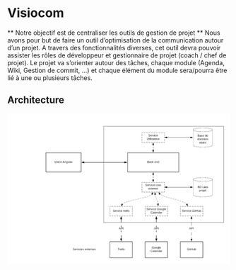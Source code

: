 # Visiocom
** Notre objectif est de centraliser les outils de gestion de projet **
Nous avons pour but de faire un outil d’optimisation de la communication autour d’un projet. A travers des fonctionnalités diverses, cet outil devra pouvoir assister les rôles de développeur et gestionnaire de projet (coach / chef de projet). Le projet va s’orienter autour des tâches, chaque module (Agenda, Wiki, Gestion de commit, …) et chaque élément du module sera/pourra être lié à une ou plusieurs tâches.

## Architecture
![architecture](/docs/architecture.png)